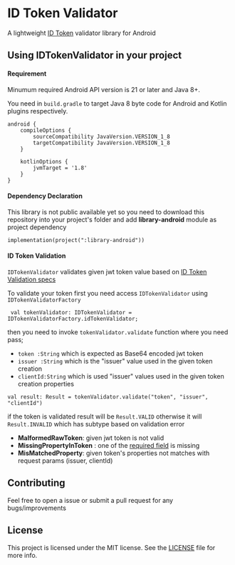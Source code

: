 
# ID Token Validator  
  
A lightweight [ID Token](https://openid.net/specs/openid-connect-core-1_0.html#IDToken) validator library  for Android

  
## Using IDTokenValidator in your project
  
#### Requirement
Minumum required Android API version is 21 or later and Java 8+.

You need in  `build.gradle`  to target Java 8 byte code for Android and Kotlin plugins respectively.
```
android {
    compileOptions {
        sourceCompatibility JavaVersion.VERSION_1_8
        targetCompatibility JavaVersion.VERSION_1_8
    }

    kotlinOptions {
        jvmTarget = '1.8'
    }
}
```

#### Dependency Declaration

This library is not public available yet so you need to download this repository into your project's folder and add **library-android**  module as project dependency

```
implementation(project(":library-android"))
```
  
#### ID Token Validation
`IDTokenValidator` validates given jwt token value based on [ID Token Validation specs](https://openid.net/specs/openid-connect-core-1_0.html#IDTokenValidation)

To validate your token first you need access `IDTokenValidator` using `IDTokenValidatorFactory`

```
 val tokenValidator: IDTokenValidator = IDTokenValidatorFactory.idTokenValidator;
```
then you need to invoke `tokenValidator.validate` function where you need pass;
* `token :String`  which is expected as Base64 encoded jwt token
* `issuer :String` which is the "issuer" value used in the given token creation
* `clientId:String` which is used "issuer" values used in the given token creation
properties

```
val result: Result = tokenValidator.validate("token", "issuer", "clientId")
```
if the token is validated result will be `Result.VALID` otherwise it will `Result.INVALID` which has subtype based on validation error

* **MalformedRawToken**: given jwt token is not valid
* **MissingPropertyInToken** : one of the [required field](https://openid.net/specs/openid-connect-core-1_0.html#IDToken) is missing
* **MisMatchedProperty**: given token's properties not matches with request params (issuer, clientId)


## Contributing  
  
Feel free to open a issue or submit a pull request for any bugs/improvements

## License 
  
This project is licensed under the MIT license. See the [LICENSE](https://github.com/gokhanaliccii/IDTokenValidator/blob/main/LICENSE) file for more info.